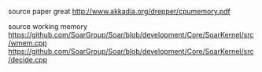 
source paper great
  http://www.akkadia.org/drepper/cpumemory.pdf

source working memory
  https://github.com/SoarGroup/Soar/blob/development/Core/SoarKernel/src/wmem.cpp
  https://github.com/SoarGroup/Soar/blob/development/Core/SoarKernel/src/decide.cpp
